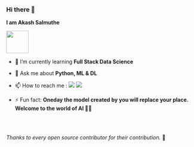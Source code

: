 ### Hi there 👋


**I am Akash Salmuthe**


<img src="https://media.giphy.com/media/LnQjpWaON8nhr21vNW/giphy.gif" width="60">

- 🌱 I’m currently learning **Full Stack Data Science**

- 💬 Ask me about **Python, ML & DL**

- 📫 How to reach me : 
<a href="https://mail.google.com/mail/u/0/?view=cm&fs=1&to=akashsalmuthe30@gmail.com.com&su=SUBJECT&body=BODY&tf=1" target="blank"><img src="https://img.shields.io/badge/Gmail-D14836?style=for-the-badge&logo=gmail&logoColor=white" target="_blank"></a> 
<a href="https://www.linkedin.com/in/akash-salmuthe/" target="_blank"><img src="https://img.shields.io/badge/-LinkedIn-%230077B5?style=for-the-badge&logo=linkedin&logoColor=white" target="_blank"></a>
- ⚡ Fun fact: **Oneday the model created by you will replace your place. Welcome to the world of AI 👾🔥**


<h2></h2>


<br>
<p><i>Thanks to every open source contributor for their contribution.</i> 🤩</p>
